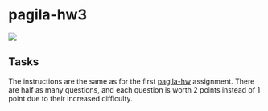 # pagila-hw3
[![](https://github.com/cschulz21/pagila-hw3/workflows/tests/badge.svg)](https://github.com/cschulz21/pagila-hw3/actions?query=workflow%3Atests)

## Tasks

The instructions are the same as for the first [pagila-hw](https://github.com/mikeizbicki/pagila-hw) assignment.
There are half as many questions, and each question is worth 2 points instead of 1 point due to their increased difficulty.
